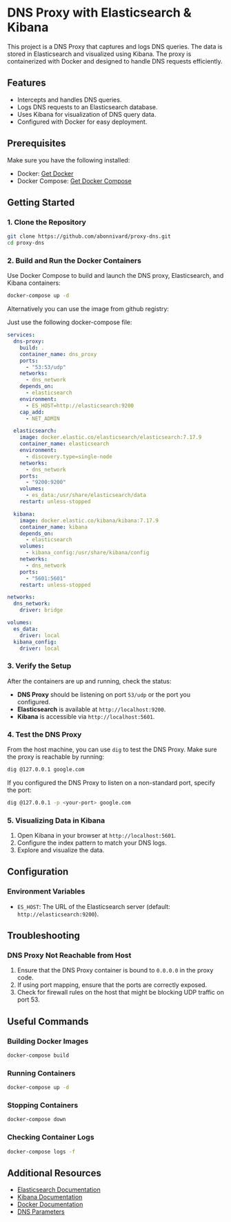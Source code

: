 # DNS Proxy with Elasticsearch & Kibana

This project is a DNS Proxy that captures and logs DNS queries. The data is stored in Elasticsearch and visualized using Kibana. The proxy is containerized with Docker and designed to handle DNS requests efficiently.

## Features

- Intercepts and handles DNS queries.
- Logs DNS requests to an Elasticsearch database.
- Uses Kibana for visualization of DNS query data.
- Configured with Docker for easy deployment.

## Prerequisites

Make sure you have the following installed:

- Docker: [Get Docker](https://docs.docker.com/get-docker/)
- Docker Compose: [Get Docker Compose](https://docs.docker.com/compose/install/)

## Getting Started

### 1. Clone the Repository

```bash
git clone https://github.com/abonnivard/proxy-dns.git
cd proxy-dns
```

### 2. Build and Run the Docker Containers

Use Docker Compose to build and launch the DNS proxy, Elasticsearch, and Kibana containers:

```bash
docker-compose up -d
```

Alternatively you can use the image from github registry:

Just use the following docker-compose file:
```yaml
services:
  dns-proxy:
    build: .
    container_name: dns_proxy
    ports:
      - "53:53/udp"
    networks:
      - dns_network
    depends_on:
      - elasticsearch
    environment:
      - ES_HOST=http://elasticsearch:9200
    cap_add:
      - NET_ADMIN

  elasticsearch:
    image: docker.elastic.co/elasticsearch/elasticsearch:7.17.9
    container_name: elasticsearch
    environment:
      - discovery.type=single-node
    networks:
      - dns_network
    ports:
      - "9200:9200"
    volumes:
      - es_data:/usr/share/elasticsearch/data
    restart: unless-stopped

  kibana:
    image: docker.elastic.co/kibana/kibana:7.17.9
    container_name: kibana
    depends_on:
      - elasticsearch
    volumes:
      - kibana_config:/usr/share/kibana/config
    networks:
      - dns_network
    ports:
      - "5601:5601"
    restart: unless-stopped

networks:
  dns_network:
    driver: bridge

volumes:
  es_data:
    driver: local
  kibana_config:
    driver: local
```


### 3. Verify the Setup

After the containers are up and running, check the status:

- **DNS Proxy** should be listening on port `53/udp` or the port you configured.
- **Elasticsearch** is available at `http://localhost:9200`.
- **Kibana** is accessible via `http://localhost:5601`.

### 4. Test the DNS Proxy

From the host machine, you can use `dig` to test the DNS Proxy. Make sure the proxy is reachable by running:

```bash
dig @127.0.0.1 google.com
```

If you configured the DNS Proxy to listen on a non-standard port, specify the port:

```bash
dig @127.0.0.1 -p <your-port> google.com
```

### 5. Visualizing Data in Kibana

1. Open Kibana in your browser at `http://localhost:5601`.
2. Configure the index pattern to match your DNS logs.
3. Explore and visualize the data.

## Configuration

### Environment Variables

- `ES_HOST`: The URL of the Elasticsearch server (default: `http://elasticsearch:9200`).

## Troubleshooting

### DNS Proxy Not Reachable from Host

1. Ensure that the DNS Proxy container is bound to `0.0.0.0` in the proxy code.
2. If using port mapping, ensure that the ports are correctly exposed.
3. Check for firewall rules on the host that might be blocking UDP traffic on port 53.


## Useful Commands

### Building Docker Images

```bash
docker-compose build
```

### Running Containers

```bash
docker-compose up -d
```

### Stopping Containers

```bash
docker-compose down
```

### Checking Container Logs

```bash
docker-compose logs -f
```

## Additional Resources

- [Elasticsearch Documentation](https://www.elastic.co/guide/en/elasticsearch/reference/current/index.html)
- [Kibana Documentation](https://www.elastic.co/guide/en/kibana/current/index.html)
- [Docker Documentation](https://docs.docker.com/)
- [DNS Parameters](https://www.iana.org/assignments/dns-parameters/dns-parameters.xhtml)